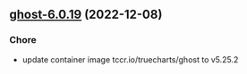 

## [ghost-6.0.19](https://github.com/truecharts/charts/compare/ghost-6.0.18...ghost-6.0.19) (2022-12-08)

### Chore

- update container image tccr.io/truecharts/ghost to v5.25.2
  
  